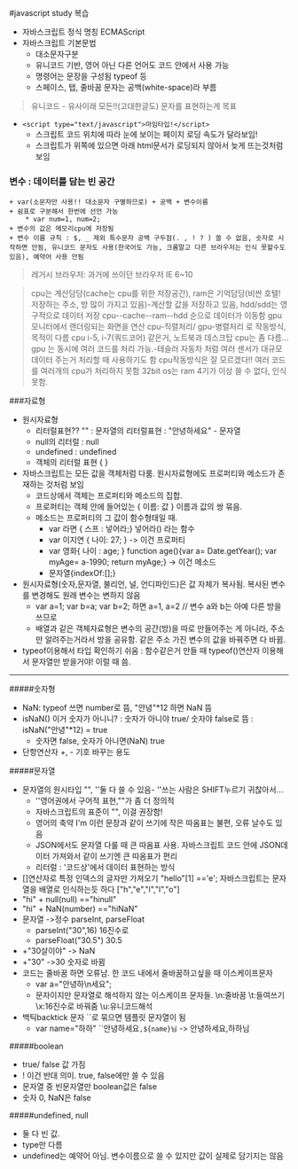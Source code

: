 #javascript study 복습

- 자바스크립트 정식 명칭 ECMAScript
- 자바스크립트 기본문법
    + 대소문자구분
    + 유니코드 기반, 영어 아닌 다른 언어도 코드 안에서 사용 가능
    + 명령어는 문장을 구성됨 typeof 등
    + 스페이스, 탭, 줄바꿈 문자는 공백(white-space)라 부름

> 유니코드 - 유사이래 모든!!(고대한글도) 문자를 표현하는게 목표 

- `<script type="text/javascript">마임타입!</script>`
    + 스크립트 코드 위치에 따라 눈에 보이는 페이지 로딩 속도가 달라보임!
    + 스크립트가 위쪽에 있으면 아래 html문서가 로딩되지 않아서 늦게 뜨는것처럼 보임

### 변수 : 데이터를 담는 빈 공간
    + var(소문자만 사용!! 대소문자 구별하므로) + 공백 + 변수이름
    + 쉼표로 구분해서 한번에 선언 가능
        * var num=1, num=2;
    + 변수의 값은 메모리cpu에 저장됨
    + 변수 이름 규칙 : $, _ 제외 특수문자 공백 구두점(. , ! ? ) 쓸 수 없음, 숫자로 시작하면 안됨, 유니코드 문자도 사용(한국어도 가능, 크롬말고 다른 브라우저는 인식 못할수도 있음), 예약어 사용 안됨

> 레거시 브라우저: 과거에 쓰이던 브라우저 IE 6~10

> cpu는 계산담당(cache는 cpu를 위한 저장공간), ram은 기억담당(비싼 호텔! 저장하는 주소, 방 많이 가지고 있음)-계산할 값을 저장하고 있음, hdd/sdd는 영구적으로 데이터 저장
> cpu--cache--ram--hdd 순으로 데이터가 이동함
> gpu 모니터에서 랜더링되는 화면을 연산
> cpu-직렬처리/ gpu-병렬처리 로 작동방식, 목적이 다름
> cpu i-5, i-7(쿼드코어) 같은거, 노트북과 데스크탑 cpu는 좀 다름...
> gpu 는 동시에 여러 코드를 처리 가능.-테슬러 자동차 처럼 여러 센서가 대규모 데이터 주는거 처리할 때 사용하기도 함
>  cpu작동방식은 잘 모르겠다!! 여러 코드를 여러개의 cpu가 처리하지 못함
> 32bit os는 ram 4기가 이상 쓸 수 없다, 인식 못함.

###자료형
- 원시자료형
    + 리터럴표현??  "" : 문자열의 리터럴표현 : "안녕하세요" - 문자열
    + null의 리터럴 : null
    + undefined : undefined
    + 객체의 리터럴 표현 { }
- 자바스크립트는 모든 값을 객체처럼 다룸. 원시자료형에도 프로퍼티와 메소드가 존재하는 것처럼 보임
    + 코드상에서 객체는 프로퍼티와 메소드의 집합. 
    + 프로퍼티는 객체 안에 들어있는 { 이름: 값 } 이름과 값의 쌍 묶음. 
    + 메소드는 프로퍼티의 그 값이 함수형태일 때. 
        * var 라면 { 스프 : 넣어라;} 넣어라() 라는 함수
        * var 이지연 { 나이: 27; } -> 이건 프로퍼티
        * var 영화{ 나이 : age; }  function age(){var a= Date.getYear(); var myAge= a-1990; return myAge;} -> 이건 메소드
        * 문자열{indexOf:[];}
- 원시자료형(숫자,문자열, 불리언, 널, 언디파인드)은 값 자체가 복사됨. 복사된 변수를 변경해도 원래 변수는 변하지 않음
    + var a=1; var b=a; var b=2; 하면 a=1, a=2 // 변수 a와 b는 아예 다른 방을 쓰므로
    + 배열과 같은 객체자료형은 변수의 공간(방)을 따로 만들어주는 게 아니라, 주소만 알려주는거라서 방을 공유함. 같은 주소 가진 변수의 값을 바꿔주면 다 바뀜.
- typeof이용해서 타입 확인하기 쉬움 : 함수같은거 만들 때 typeof()연산자 이용해서 문자열만 받을거야! 이럴 때 씀.
-------

#####숫자형
- NaN: typeof 쓰면 number로 뜸, "안녕"*12 하면 NaN 뜸
- isNaN() 이거 숫자가 아니니? :  숫자가 아니야 true/ 숫자야 false로 뜸 :  isNaN("안녕"*12) = true
    + 숫자면 false, 숫자가 아니면(NaN) true
- 단항연산자 +, - 기호 바꾸는 용도

#####문자열
- 문자열의 원시타입 "", ''둘 다 쓸 수 있음- ''쓰는 사람은 SHIFT누르기 귀찮아서...
    + ''영어권에서 구어적 표현,""가 좀 더 정의적
    + 자바스크립트의 표준이 "", 이걸 권장함!
    + 영어의 축약 I'm 이런 문장과 같이 쓰기에 작은 따옴표는 불편, 오류 날수도 있음
    + JSON에서도 문자열 다룰 때 큰 따옴표 사용. 자바스크립트 코드 안에 JSON데이터 가져와서 같이 쓰기엔 큰 따옴표가 편리
    + 리터럴 : '코드상'에서 데이터 표현하는 방식
- []연산자로 특정 인덱스의 글자만 가져오기 "hello"[1] =='e'; 자바스크립트는 문자열을 배열로 인식하는듯 하다 ["h","e","l","l","o"]
- "hi" + null(null) =="hinull"
- "hi" + NaN(number) =="hiNaN"
- 문자열 ->정수 parseInt, parseFloat
    + parseInt("30",16) 16진수로
    + parseFloat("30.5") 30.5
- +"30살이야" -> NaN
- +"30" ->30 숫자로 바뀜
- 코드는 줄바꿈 하면 오류남. 한 코드 내에서 줄바꿈하고싶을 때 이스케이프문자 
    + var a="안녕하\n세요";
    + 문자이지만 문자열로 해석하지 않는 이스케이프 문자들. \n:줄바꿈 \t:들여쓰기 \x:16진수로 바꿔줌 \u:유니코드해석
- 백틱backtick 문자 ``로 묶으면 템플릿 문자열이 됨
    + var name="하하" ``안녕하세요`,${name}님` -> 안녕하세요,하하님

#####boolean
- true/ false 값 가짐
- ! 이건 반대 의미. true, false에만 쓸 수 있음
- 문자열 중 빈문자열만 boolean값은 false
- 숫자 0, NaN은 false

#####undefined, null
- 둘 다 빈 값.
- type만 다름
- undefined는 예약어 아님. 변수이름으로 쓸 수 있지만 값이 실제로 담기지는 않음
